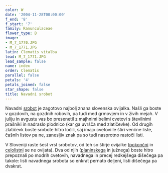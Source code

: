 ```yaml
---
color: W
date: '2004-11-28T00:00:00'
f_end: '8'
f_start: '7'
family: Ranunculaceae
flower_type: B
image:
- M_7_1770.JPG
- M_7_1771.JPG
latin: Clematis vitalba
lead: M_7_1771.JPG
lead_sample: false
name: index
order: Clematis
parallel: false
petals: '4'
petals_joined: false
star_shape: false
title: Navadni srobot
---
```

Navadni [srobot](../l_clematis.htm) je zagotovo najbolj znana slovenska ovijalka. Našli ga boste v gozdovih, na gozdnih robovih, pa tudi med grmovjem in v živih mejah. V juliju in avgustu vas bo presenetil z majhnimi belimi cvetovi s številnimi prašniki in nadraslo plodnico (kar ga uvršča med zlatičevke). Od drugih zlatičevk boste srobote hitro ločili, saj imajo cvetovi le štiri venčne liste, čašnih listov pa ne, zanesljiv znak pa so tudi nasprotno rastoči listi.

V Sloveniji raste šest vrst srobotov, od teh so štirje ovijalke ([pokončni](../ClematisRecta(PokoncniSrobot)/si_ClematisRecta(PokoncniSrobot).asp) in [celolistni](../ClematisIntegrifolia(CelolistniSrobot)/si_ClematisIntegrifolia(CelolistniSrobot).asp) se ne ovijata). Dva od njih ([planinskega](../ClematisAlpina(PlaninskiSrobot)/si_ClematisAlpina(PlaninskiSrobot).asp) in južnega) boste hitro prepoznali po modrih cvetovih, navadnega in precej redkejšega dišečega pa takole: listi navadnega srobota so enkrat pernato deljeni, listi dišečega pa dvakrat.
